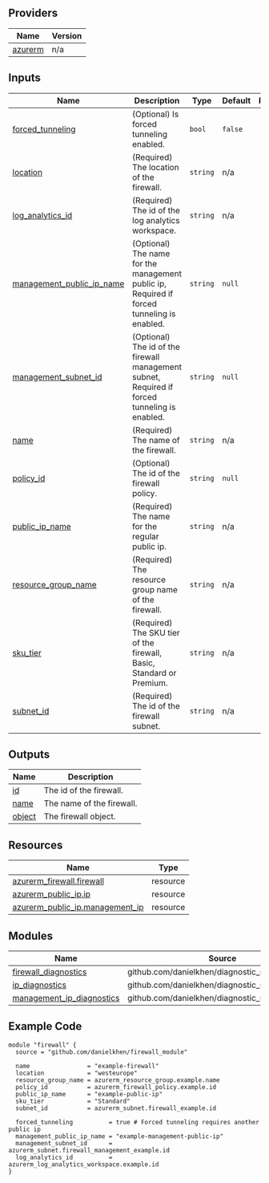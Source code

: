 <!-- BEGIN_TF_DOCS -->

## Providers

| Name | Version |
|------|---------|
| <a name="provider_azurerm"></a> [azurerm](#provider\_azurerm) | n/a |

## Inputs

| Name | Description | Type | Default | Required |
|------|-------------|------|---------|:--------:|
| <a name="input_forced_tunneling"></a> [forced\_tunneling](#input\_forced\_tunneling) | (Optional) Is forced tunneling enabled. | `bool` | `false` | no |
| <a name="input_location"></a> [location](#input\_location) | (Required) The location of the firewall. | `string` | n/a | yes |
| <a name="input_log_analytics_id"></a> [log\_analytics\_id](#input\_log\_analytics\_id) | (Required) The id of the log analytics workspace. | `string` | n/a | yes |
| <a name="input_management_public_ip_name"></a> [management\_public\_ip\_name](#input\_management\_public\_ip\_name) | (Optional) The name for the management public ip, Required if forced tunneling is enabled. | `string` | `null` | no |
| <a name="input_management_subnet_id"></a> [management\_subnet\_id](#input\_management\_subnet\_id) | (Optional) The id of the firewall management subnet, Required if forced tunneling is enabled. | `string` | `null` | no |
| <a name="input_name"></a> [name](#input\_name) | (Required) The name of the firewall. | `string` | n/a | yes |
| <a name="input_policy_id"></a> [policy\_id](#input\_policy\_id) | (Optional) The id of the firewall policy. | `string` | `null` | no |
| <a name="input_public_ip_name"></a> [public\_ip\_name](#input\_public\_ip\_name) | (Required) The name for the regular public ip. | `string` | n/a | yes |
| <a name="input_resource_group_name"></a> [resource\_group\_name](#input\_resource\_group\_name) | (Required) The resource group name of the firewall. | `string` | n/a | yes |
| <a name="input_sku_tier"></a> [sku\_tier](#input\_sku\_tier) | (Required) The SKU tier of the firewall, Basic, Standard or Premium. | `string` | n/a | yes |
| <a name="input_subnet_id"></a> [subnet\_id](#input\_subnet\_id) | (Required) The id of the firewall subnet. | `string` | n/a | yes |

## Outputs

| Name | Description |
|------|-------------|
| <a name="output_id"></a> [id](#output\_id) | The id of the firewall. |
| <a name="output_name"></a> [name](#output\_name) | The name of the firewall. |
| <a name="output_object"></a> [object](#output\_object) | The firewall object. |

## Resources

| Name | Type |
|------|------|
| [azurerm_firewall.firewall](https://registry.terraform.io/providers/hashicorp/azurerm/latest/docs/resources/firewall) | resource |
| [azurerm_public_ip.ip](https://registry.terraform.io/providers/hashicorp/azurerm/latest/docs/resources/public_ip) | resource |
| [azurerm_public_ip.management_ip](https://registry.terraform.io/providers/hashicorp/azurerm/latest/docs/resources/public_ip) | resource |

## Modules

| Name | Source | Version |
|------|--------|---------|
| <a name="module_firewall_diagnostics"></a> [firewall\_diagnostics](#module\_firewall\_diagnostics) | github.com/danielkhen/diagnostic_setting_module | n/a |
| <a name="module_ip_diagnostics"></a> [ip\_diagnostics](#module\_ip\_diagnostics) | github.com/danielkhen/diagnostic_setting_module | n/a |
| <a name="module_management_ip_diagnostics"></a> [management\_ip\_diagnostics](#module\_management\_ip\_diagnostics) | github.com/danielkhen/diagnostic_setting_module | n/a |

## Example Code

```hcl
module "firewall" {
  source = "github.com/danielkhen/firewall_module"

  name                = "example-firewall"
  location            = "westeurope"
  resource_group_name = azurerm_resource_group.example.name
  policy_id           = azurerm_firewall_policy.example.id
  public_ip_name      = "example-public-ip"
  sku_tier            = "Standard"
  subnet_id           = azurerm_subnet.firewall_example.id

  forced_tunneling          = true # Forced tunneling requires another public ip
  management_public_ip_name = "example-management-public-ip"
  management_subnet_id      = azurerm_subnet.firewall_management_example.id
  log_analytics_id          = azurerm_log_analytics_workspace.example.id
}
```
<!-- END_TF_DOCS -->